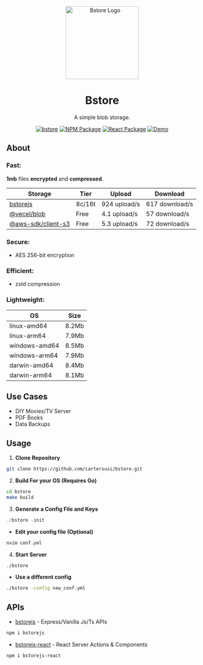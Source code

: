 <div align="center">
  <img width="192px" height="auto" src="public/favicon.ico" alt="Bstore Logo">
  <h1>Bstore</h1>
  <p>A simple blob storage.</p>
</div>

<div align="center">

  [![bstore](https://img.shields.io/badge/go-bstore-00ADD8?style=flat-square&logo=go)](https://github.com/cartersusi/bstore)
  [![NPM Package](https://img.shields.io/badge/npm-bstorejs-red?style=flat-square&logo=npm)](https://www.npmjs.com/package/bstorejs)
  [![React Package](https://img.shields.io/badge/react-bstorejs--react-61DAFB?style=flat-square&logo=react)](https://www.npmjs.com/package/bstorejs-react)
  [![Demo](https://img.shields.io/badge/demo-bstorejs--demo-brightgreen?style=flat-square)](https://github.com/cartersusi/bstore-demo)

</div>

## About 
### **Fast**: 
**1mb** files **encrypted** and **compressed**.

|Storage|Tier|Upload|Download|
|-|-|-|-|
[bstorejs](https://www.npmjs.com/package/bstorejs) | 8c/16t | 924 upload/s | 617 download/s|
[@vecel/blob](https://www.npmjs.com/package/@vercel/blob)| Free | 4.1 upload/s | 57 download/s |
[@aws-sdk/client-s3](https://www.npmjs.com/package/@aws-sdk/client-s3)| Free | 5.3 upload/s | 72 download/s |

### **Secure**: 
  * AES 256-bit encryption

### **Efficient**: 
  * zstd compression

### Lightweight:
|OS|Size|
|-|-|
|linux-amd64|8.2Mb |
|linux-arm64|7.9Mb |
|windows-amd64|8.5Mb |
|windows-arm64|7.9Mb |
|darwin-amd64|8.4Mb |
|darwin-arm64|8.1Mb |

## Use Cases
* DIY Movies/TV Server
* PDF Books
* Data Backups

## Usage

1. **Clone Repository**
```sh
git clone https://github.com/cartersusi/bstore.git
```

2. **Build For your OS (Requires Go)**
```sh
cd bstore
make build
```

3. **Generate a Config File and Keys**
```go
./bstore -init
```

- **Edit your config file (Optional)**
```sh
nvim conf.yml
```

4. **Start Server**
```sh
./bstore
```

- **Use a different config**
```sh
./bstore -config new_conf.yml
```

## APIs
- [bstorejs](https://github.com/cartersusi/bstorejs.git) - Express/Vanilla Js/Ts APIs
```sh
npm i bstorejs
```
- [bstorejs-react](https://github.com/cartersusi/bstorejs-react.git) - React Server Actions & Components
```sh
npm i bstorejs-react
```
<!-- 
# `bstore` npm package

## Upload a File
```ts
import { put, PutBstoreResponse } from 'bstore';

// upload a public file
const res: PutBstoreResponse = await put(file, file_path, 'public');
//upload a private file
const res: PutBstoreResponse = await put(file, file_path, 'private');
```

## Download a File
```ts
import {get, GetBstoreResponse} from 'bstore';

// download a public file
const res: GetBstoreResponse = await get("/images/image.png", 'public');
//download a private file
const res: GetBstoreResponse = await get("/books/book.pdf", 'private');
```

## Delete a File
```ts
import {del, DeleteBstoreResponse} from 'bstore';

// delete a file
const res: DeleteBstoreResponse = await del("/books/book.pdf", 'public');
// delete a directory
const res: DeleteBstoreResponse = await del("/images/hentai/*", 'private');
```

-->
